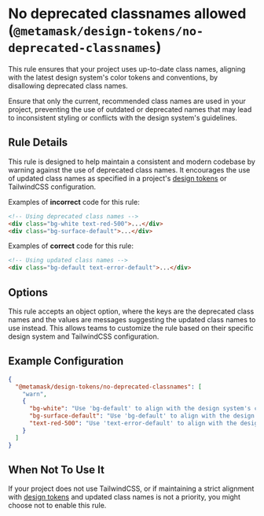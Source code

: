 # No deprecated classnames allowed (`@metamask/design-tokens/no-deprecated-classnames`)

This rule ensures that your project uses up-to-date class names, aligning with the latest design system's color tokens and conventions, by disallowing deprecated class names.

Ensure that only the current, recommended class names are used in your project, preventing the use of outdated or deprecated names that may lead to inconsistent styling or conflicts with the design system's guidelines.

## Rule Details

This rule is designed to help maintain a consistent and modern codebase by warning against the use of deprecated class names. It encourages the use of updated class names as specified in a project's [design tokens](https://github.com/MetaMask/design-tokens) or TailwindCSS configuration.

Examples of **incorrect** code for this rule:

```html
<!-- Using deprecated class names -->
<div class="bg-white text-red-500">...</div>
<div class="bg-surface-default">...</div>
```

Examples of **correct** code for this rule:

```html
<!-- Using updated class names -->
<div class="bg-default text-error-default">...</div>
```

## Options

This rule accepts an object option, where the keys are the deprecated class names and the values are messages suggesting the updated class names to use instead. This allows teams to customize the rule based on their specific design system and TailwindCSS configuration.

## Example Configuration

```json
{
  "@metamask/design-tokens/no-deprecated-classnames": [
    "warn",
    {
      "bg-white": "Use 'bg-default' to align with the design system's color tokens.",
      "bg-surface-default": "Use 'bg-default' to align with the design system's color tokens.",
      "text-red-500": "Use 'text-error-default' to align with the design system's color tokens."
    }
  ]
}
```

## When Not To Use It

If your project does not use TailwindCSS, or if maintaining a strict alignment with [design tokens](https://github.com/MetaMask/design-tokens) and updated class names is not a priority, you might choose not to enable this rule.
